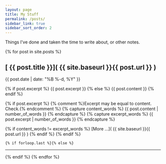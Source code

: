 ```yaml
---
layout: page
title: My Stuff
permalink: /posts/
sidebar_link: true
sidebar_sort_order: 2
---
```


<p class="message">
  Things I've done and taken the time to write about, or other notes.
</p>

{% for post in site.posts %}
## [ {{ post.title }}]( {{ site.baseurl }}{{ post.url }} )
{{ post.date | date: "%B %-d, %Y" }}

{% if post.excerpt %}
  {{ post.excerpt }}
{% else %}
  {{ post.content }}
{% endif %}

{% if post.excerpt %}
  {% comment %}Excerpt may be equal to content. Check.{% endcomment %}
  {% capture content_words %}
    {{ post.content | number_of_words }}
  {% endcapture %}
  {% capture excerpt_words %}
    {{ post.excerpt | number_of_words }}
  {% endcapture %}

  {% if content_words != excerpt_words %}
[More &hellip;]( {{ site.baseurl }}{{ post.url }} )
  {% endif %}
{% endif %}

	{% if forloop.last %}{% else %}
***
  {% endif %}
{% endfor %}
